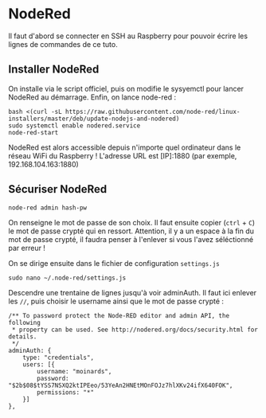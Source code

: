 # NodeRed

Il faut d'abord se connecter en SSH au Raspberry pour pouvoir écrire les lignes de commandes de ce tuto.

## Installer NodeRed

On installe via le script officiel, puis on modifie le sysyemctl pour lancer NodeRed au démarrage. Enfin, on lance node-red : 

    bash <(curl -sL https://raw.githubusercontent.com/node-red/linux-installers/master/deb/update-nodejs-and-nodered)
    sudo systemctl enable nodered.service
    node-red-start
    
NodeRed est alors accessible depuis n'importe quel ordinateur dans le réseau WiFi du Raspberry ! 
L'adresse URL est [IP]:1880 (par exemple, 192.168.104.163:1880)

## Sécuriser NodeRed

    node-red admin hash-pw

On renseigne le mot de passe de son choix. Il faut ensuite copier (```ctrl``` + ```C```) le mot de passe crypté qui en ressort. Attention, il y a un espace à la fin du mot de passe crypté, il faudra penser à l'enlever si vous l'avez séléctionné par erreur !

On se dirige ensuite dans le fichier de configuration ```settings.js```

    sudo nano ~/.node-red/settings.js
    
Descendre une trentaine de lignes jusqu'à voir adminAuth. Il faut ici enlever les ```//```, puis choisir le username ainsi que le mot de passe crypté : 

    /** To password protect the Node-RED editor and admin API, the following
     * property can be used. See http://nodered.org/docs/security.html for details.
     */
    adminAuth: {
        type: "credentials",
        users: [{
            username: "moinards",
            password: "$2b$08$tYSS7NSXQ2ktIPEeo/53YeAn2HNEtMOnFOJz7hlXKv24ifX640FOK",
            permissions: "*"
        }]
    },
